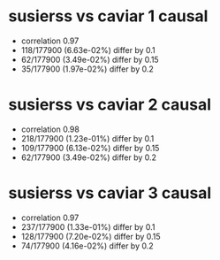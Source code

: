 # susierss vs caviar  1 causal

- correlation 0.97
- 118/177900 (6.63e-02%) differ by 0.1
- 62/177900 (3.49e-02%) differ by 0.15
- 35/177900 (1.97e-02%) differ by 0.2


# susierss vs caviar  2 causal

- correlation 0.98
- 218/177900 (1.23e-01%) differ by 0.1
- 109/177900 (6.13e-02%) differ by 0.15
- 62/177900 (3.49e-02%) differ by 0.2


# susierss vs caviar  3 causal

- correlation 0.97
- 237/177900 (1.33e-01%) differ by 0.1
- 128/177900 (7.20e-02%) differ by 0.15
- 74/177900 (4.16e-02%) differ by 0.2


